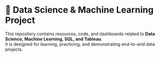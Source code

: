 # 🧠 Data Science & Machine Learning Project

This repository contains resources, code, and dashboards related to **Data Science, Machine Learning, SQL, and Tableau**.  
It is designed for learning, practicing, and demonstrating end-to-end data projects.
